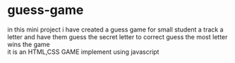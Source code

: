 # guess-game
in this mini project i have created a guess game for small student a track a letter and have them guess the secret letter to correct guess the most letter wins the game  
it is an HTML,CSS GAME implement using javascript  
